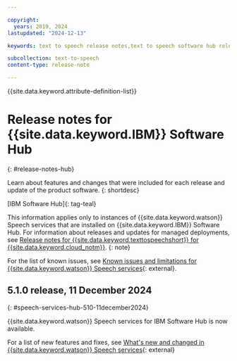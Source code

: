 ```yaml
---

copyright:
  years: 2019, 2024
lastupdated: "2024-12-13"

keywords: text to speech release notes,text to speech software hub release notes

subcollection: text-to-speech
content-type: release-note

---
```


{{site.data.keyword.attribute-definition-list}}

# Release notes for {{site.data.keyword.IBM}} Software Hub
{: #release-notes-hub}

Learn about features and changes that were included for each release and update of the product software.
{: shortdesc}

[IBM Software Hub]{: tag-teal}

This information applies only to instances of {{site.data.keyword.watson}} Speech services that are installed on {{site.data.keyword.IBM}} Software Hub. For information about releases and updates for managed deployments, see [Release notes for {{site.data.keyword.texttospeechshort}} for {{site.data.keyword.cloud_notm}}](/docs/text-to-speech?topic=text-to-speech-release-notes).
{: note}

For the list of known issues, see [Known issues and limitations for {{site.data.keyword.watson}} Speech services](https://www.ibm.com/docs/en/software-hub/5.1.x?topic=issues-watson-speech-services){: external}.

## 5.1.0 release, 11 December 2024
{: #speech-services-hub-510-11december2024}

{{site.data.keyword.watson}} Speech services for IBM Software Hub is now available.

For a list of new features and fixes, see [What's new and changed in {{site.data.keyword.watson}} Speech services](https://www.ibm.com/docs/en/software-hub/5.1.x?topic=new-watson-speech-services){: external}
